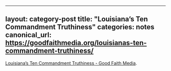  ---
layout: category-post
title:  "Louisiana’s Ten Commandment Truthiness"
categories: notes
canonical_url: https://goodfaithmedia.org/louisianas-ten-commandment-truthiness/
---
 [Louisiana’s Ten Commandment Truthiness - Good Faith Media](https://goodfaithmedia.org/louisianas-ten-commandment-truthiness/).